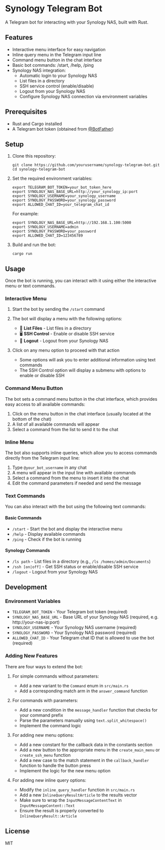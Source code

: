 # Synology Telegram Bot

A Telegram bot for interacting with your Synology NAS, built with Rust.

## Features

- Interactive menu interface for easy navigation
- Inline query menu in the Telegram input line
- Command menu button in the chat interface
- Basic bot commands: /start, /help, /ping
- Synology NAS integration:
  - Automatic login to your Synology NAS
  - List files in a directory
  - SSH service control (enable/disable)
  - Logout from your Synology NAS
  - Configure Synology NAS connection via environment variables

## Prerequisites

- Rust and Cargo installed
- A Telegram bot token (obtained from [@BotFather](https://t.me/BotFather))

## Setup

1. Clone this repository:
   ```
   git clone https://github.com/yourusername/synology-telegram-bot.git
   cd synology-telegram-bot
   ```

2. Set the required environment variables:
   ```
   export TELEGRAM_BOT_TOKEN=your_bot_token_here
   export SYNOLOGY_NAS_BASE_URL=http://your_synology_ip:port
   export SYNOLOGY_USERNAME=your_synology_username
   export SYNOLOGY_PASSWORD=your_synology_password
   export ALLOWED_CHAT_ID=your_telegram_chat_id
   ```
   For example:
   ```
   export SYNOLOGY_NAS_BASE_URL=http://192.168.1.100:5000
   export SYNOLOGY_USERNAME=admin
   export SYNOLOGY_PASSWORD=your_password
   export ALLOWED_CHAT_ID=123456789
   ```

3. Build and run the bot:
   ```
   cargo run
   ```

## Usage

Once the bot is running, you can interact with it using either the interactive menu or text commands.

### Interactive Menu

1. Start the bot by sending the `/start` command
2. The bot will display a menu with the following options:
   - 📁 **List Files** - List files in a directory
   - 🖥️ **SSH Control** - Enable or disable SSH service
   - 🚪 **Logout** - Logout from your Synology NAS

3. Click on any menu option to proceed with that action
   - Some options will ask you to enter additional information using text commands
   - The SSH Control option will display a submenu with options to enable or disable SSH

### Command Menu Button

The bot sets a command menu button in the chat interface, which provides easy access to all available commands:

1. Click on the menu button in the chat interface (usually located at the bottom of the chat)
2. A list of all available commands will appear
3. Select a command from the list to send it to the chat

### Inline Menu

The bot also supports inline queries, which allow you to access commands directly from the Telegram input line:

1. Type `@your_bot_username` in any chat
2. A menu will appear in the input line with available commands
3. Select a command from the menu to insert it into the chat
4. Edit the command parameters if needed and send the message

### Text Commands

You can also interact with the bot using the following text commands:

#### Basic Commands
- `/start` - Start the bot and display the interactive menu
- `/help` - Display available commands
- `/ping` - Check if the bot is running

#### Synology Commands
- `/ls path` - List files in a directory (e.g., `/ls /homes/admin/Documents`)
- `/ssh [on|off]` - Get SSH status or enable/disable SSH service
- `/logout` - Logout from your Synology NAS

## Development

### Environment Variables

- `TELEGRAM_BOT_TOKEN` - Your Telegram bot token (required)
- `SYNOLOGY_NAS_BASE_URL` - Base URL of your Synology NAS (required, e.g. http://your-nas-ip:port)
- `SYNOLOGY_USERNAME` - Your Synology NAS username (required)
- `SYNOLOGY_PASSWORD` - Your Synology NAS password (required)
- `ALLOWED_CHAT_ID` - Your Telegram chat ID that is allowed to use the bot (required)

### Adding New Features

There are four ways to extend the bot:

1. For simple commands without parameters:
   - Add a new variant to the `Command` enum in `src/main.rs`
   - Add a corresponding match arm in the `answer_command` function

2. For commands with parameters:
   - Add a new condition in the `message_handler` function that checks for your command prefix
   - Parse the parameters manually using `text.split_whitespace()`
   - Implement the command logic

3. For adding new menu options:
   - Add a new constant for the callback data in the constants section
   - Add a new button to the appropriate menu in the `create_main_menu` or `create_ssh_menu` function
   - Add a new case to the match statement in the `callback_handler` function to handle the button press
   - Implement the logic for the new menu option

4. For adding new inline query options:
   - Modify the `inline_query_handler` function in `src/main.rs`
   - Add a new `InlineQueryResultArticle` to the results vector
   - Make sure to wrap the `InputMessageContentText` in `InputMessageContent::Text`
   - Ensure the result is properly converted to `InlineQueryResult::Article`

## License

MIT
